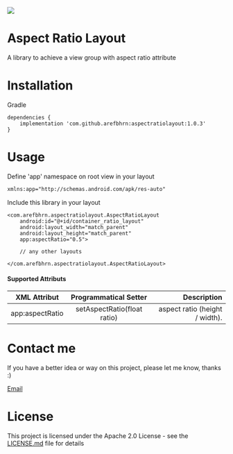 [![](https://jitpack.io/v/arefbhrn/AspectRatioLayout.svg)](https://jitpack.io/#arefbhrn/AspectRatioLayout)

Aspect Ratio Layout
==============================

A library to achieve a view group with aspect ratio attribute

Installation
===============================

Gradle

```
dependencies {
    implementation 'com.github.arefbhrn:aspectratiolayout:1.0.3'
}
```

Usage
===========================

Define 'app' namespace on root view in your layout

```xml
xmlns:app="http://schemas.android.com/apk/res-auto"
```

Include this library in your layout
```
<com.arefbhrn.aspectratiolayout.AspectRatioLayout
    android:id="@+id/container_ratio_layout"
    android:layout_width="match_parent"
    android:layout_height="match_parent"
    app:aspectRatio="0.5">
    
    // any other layouts
    
</com.arefbhrn.aspectratiolayout.AspectRatioLayout>
 ```
 
####  Supported Attributs

| XML Attribut        | Programmatical Setter           | Description  |
| ------------- |:-------------:| ---------:|
| app:aspectRatio      | setAspectRatio(float ratio)     | aspect ratio (height / width). |
 
Contact me
===========================

If you have a better idea or way on this project, please let me know, thanks :)

[Email](mailto:arefprivate@gmail.com)

License
===========================

This project is licensed under the Apache 2.0 License - see the [LICENSE.md](LICENSE.md) file for details
